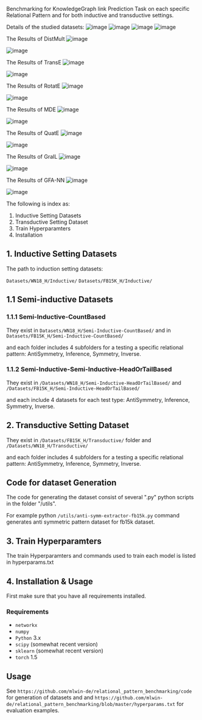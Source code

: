 
Benchmarking for KnowledgeGraph link Prediction Task on each specific Relational Pattern and for both inductive and transductive settings.



Details of the studied datasets:
![image](tables/inductive.png)
![image](tables/transductive.png)
![image](tables/htinductive.png)
![image](tables/pbinducive.png)


The Results of DistMult
![image](tables/distmult-fb-.png)

![image](tables/distmult-wn-.png)

The Results of TransE
![image](tables/transe-fb-.png)

![image](tables/transe-wn-.png)

The Results of RotatE
![image](tables/rotate-fb-.png)

![image](tables/rotate-wn-.png)

The Results of MDE
![image](tables/mde-fb-.png)

![image](tables/mde-wn-.png)

The Results of QuatE
![image](tables/quate-fb-.png)

![image](tables/quate-wn-.png)

The Results of GraIL
![image](tables/grail-fb-.png)

![image](tables/grail-wn-.png)

The Results of GFA-NN
![image](tables/gfa-nn-fb-.png)

![image](tables/gfa-nn-wn-.png)

The following is index as:

1. Inductive Setting Datasets 
2. Transductive Setting Dataset
3. Train Hyperparamters 
4. Installation

## 1. Inductive Setting Datasets 

The path to induction setting datasets:

``Datasets/WN18_H/Inductive/``
``Datasets/FB15K_H/Inductive/``


## 1.1 Semi-inductive Datasets

### 1.1.1 Semi-Inductive-CountBased

They exist in ``Datasets/WN18_H/Semi-Inductive-CountBased/``
and 
in ``Datasets/FB15K_H/Semi-Inductive-CountBased/``

and each folder includes 4 subfolders for a testing a specific relational pattern: AntiSymmetry, Inference, Symmetry, Inverse.   

### 1.1.2  Semi-Inductive-Semi-Inductive-HeadOrTailBased

They exist in 
``/Datasets/WN18_H/Semi-Inductive-HeadOrTailBased/``
and 
``/Datasets/FB15K_H/Semi-Inductive-HeadOrTailBased/``

and each include 4 datasets for each test type: AntiSymmetry, Inference, Symmetry, Inverse.

## 2. Transductive Setting Dataset
They exist in ``/Datasets/FB15K_H/Transductive/`` folder and ``/Datasets/WN18_H/Transductive/``

and each folder includes 4 subfolders for a testing a specific relational pattern: AntiSymmetry, Inference, Symmetry, Inverse.   


## Code for dataset Generation
The code for generating the dataset consist of several ".py" python scripts in the folder "/utils".  

For example python ``/utils/anti-symm-extractor-fb15k.py`` command generates anti symmetric pattern dataset for fb15k dataset.


## 3. Train Hyperparamters 
The train Hyperparamters and commands used to train each model is listed in hyperparams.txt

## 4. Installation & Usage

First make sure that you have all requirements installed.
###  Requirements
- `networkx`
- `numpy` 
- `Python` 3.x
- `scipy` (somewhat recent version)
- `sklearn` (somewhat recent version)
- `torch` 1.5

## Usage
See ``https://github.com/mlwin-de/relational_pattern_benchmarking/code`` for generation of datasets and and ``https://github.com/mlwin-de/relational_pattern_benchmarking/blob/master/hyperparams.txt`` for evaluation examples. 

